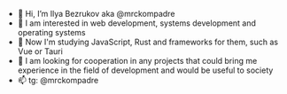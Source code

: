 - 👋 Hi, I’m Ilya Bezrukov aka @mrckompadre
- 👀 I am interested in web development, systems development and operating systems
- 🌱 Now I'm studying JavaScript, Rust and frameworks for them, such as Vue or Tauri
- 💞️ I am looking for cooperation in any projects that could bring me experience in the field of development and would be useful to society
- 📫 tg: @mrckompadre
